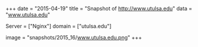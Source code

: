 
+++
date = "2015-04-19"
title = "Snapshot of http://www.utulsa.edu"
data = "www.utulsa.edu"

Server = ["Nginx"]
domain = ["utulsa.edu"]

  image = "snapshots/2015_16/www.utulsa.edu.png"
+++
#
